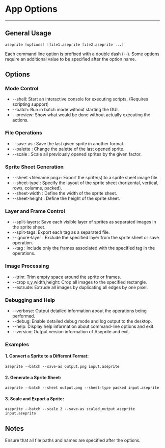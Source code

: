 # App Options

---
## General Usage
``` aseprite [options] [file1.aseprite file2.aseprite ...] ```

Each command line option is prefixed with a double dash (--). Some options require an additional value to be specified after the option name.

## Options
### Mode Control
- --shell: Start an interactive console for executing scripts. (Requires scripting support)
- --batch: Run in batch mode without starting the GUI.
- --preview: Show what would be done without actually executing the actions.
### File Operations
- --save-as <filename>: Save the last given sprite in another format.
- --palette <filename>: Change the palette of the last opened sprite.
- --scale <factor>: Scale all previously opened sprites by the given factor.
### Sprite Sheet Generation
- --sheet <filename.png>: Export the sprite(s) to a sprite sheet image file.
- --sheet-type <type>: Specify the layout of the sprite sheet (horizontal, vertical, rows, columns, packed).
- --sheet-width <pixels>: Define the width of the sprite sheet.
- --sheet-height <pixels>: Define the height of the sprite sheet.
### Layer and Frame Control
- --split-layers: Save each visible layer of sprites as separated images in the sprite sheet.
- --split-tags: Export each tag as a separated file.
- --ignore-layer <name>: Exclude the specified layer from the sprite sheet or save operation.
- --tag <name>: Include only the frames associated with the specified tag in the operations.
### Image Processing
- --trim: Trim empty space around the sprite or frames.
- --crop x,y,width,height: Crop all images to the specified rectangle.
- --extrude: Extrude all images by duplicating all edges by one pixel.
### Debugging and Help
- --verbose: Output detailed information about the operations being performed.
- --debug: Enable detailed debug mode and log output to the desktop.
- --help: Display help information about command-line options and exit.
- --version: Output version information of Aseprite and exit.

### Examples
#### 1. Convert a Sprite to a Different Format:
``` aseprite --batch --save-as output.png input.aseprite ```
#### 2. Generate a Sprite Sheet:
``` aseprite --batch --sheet output.png --sheet-type packed input.aseprite ```
#### 3. Scale and Export a Sprite:
``` aseprite --batch --scale 2 --save-as scaled_output.aseprite input.aseprite ```

## Notes
Ensure that all file paths and names are specified after the options.
